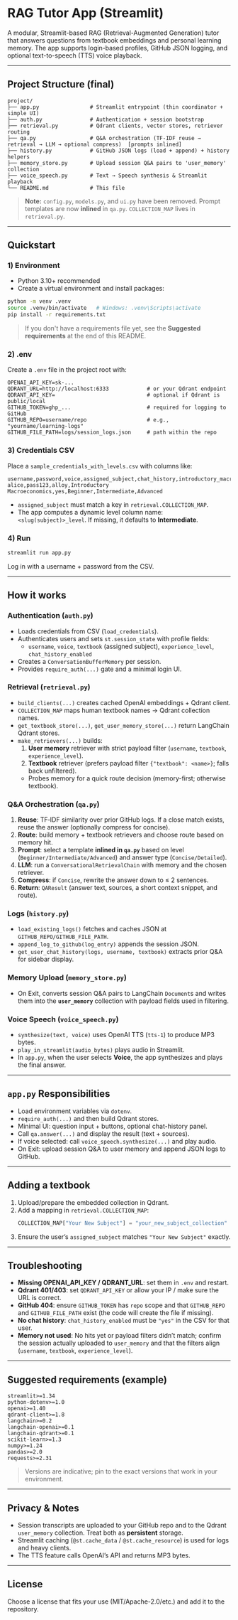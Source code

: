 # RAG Tutor App (Streamlit)

A modular, Streamlit-based RAG (Retrieval-Augmented Generation) tutor that answers questions from textbook embeddings and personal learning memory. The app supports login-based profiles, GitHub JSON logging, and optional text-to-speech (TTS) voice playback.

---

## Project Structure (final)

```
project/
├── app.py                # Streamlit entrypoint (thin coordinator + simple UI)
├── auth.py               # Authentication + session bootstrap
├── retrieval.py          # Qdrant clients, vector stores, retriever routing
├── qa.py                 # Q&A orchestration (TF‑IDF reuse → retrieval → LLM → optional compress)  [prompts inlined]
├── history.py            # GitHub JSON logs (load + append) + history helpers
├── memory_store.py       # Upload session Q&A pairs to 'user_memory' collection
├── voice_speech.py       # Text → Speech synthesis & Streamlit playback
└── README.md             # This file
```

> **Note:** `config.py`, `models.py`, and `ui.py` have been removed. Prompt templates are now **inlined** in `qa.py`. `COLLECTION_MAP` lives in `retrieval.py`.

---

## Quickstart

### 1) Environment
- Python 3.10+ recommended
- Create a virtual environment and install packages:

```bash
python -m venv .venv
source .venv/bin/activate   # Windows: .venv\Scripts\activate
pip install -r requirements.txt
```

> If you don't have a requirements file yet, see the **Suggested requirements** at the end of this README.

### 2) .env
Create a `.env` file in the project root with:

```
OPENAI_API_KEY=sk-...
QDRANT_URL=http://localhost:6333            # or your Qdrant endpoint
QDRANT_API_KEY=                             # optional if Qdrant is public/local
GITHUB_TOKEN=ghp_...                        # required for logging to GitHub
GITHUB_REPO=username/repo                   # e.g., "yourname/learning-logs"
GITHUB_FILE_PATH=logs/session_logs.json     # path within the repo
```

### 3) Credentials CSV
Place a `sample_credentials_with_levels.csv` with columns like:

```
username,password,voice,assigned_subject,chat_history,introductory_macroeconomics_level,introductory_microeconomics_level,statistics_for_economics_level
alice,pass123,alloy,Introductory Macroeconomics,yes,Beginner,Intermediate,Advanced
```

- `assigned_subject` must match a key in `retrieval.COLLECTION_MAP`.
- The app computes a dynamic level column name: `<slug(subject)>_level`. If missing, it defaults to **Intermediate**.

### 4) Run
```bash
streamlit run app.py
```

Log in with a username + password from the CSV.

---

## How it works

### Authentication (`auth.py`)
- Loads credentials from CSV (`load_credentials`).
- Authenticates users and sets `st.session_state` with profile fields:
  - `username`, `voice`, `textbook` (assigned subject), `experience_level`, `chat_history_enabled`
- Creates a `ConversationBufferMemory` per session.
- Provides `require_auth(...)` gate and a minimal login UI.

### Retrieval (`retrieval.py`)
- `build_clients(...)` creates cached OpenAI embeddings + Qdrant client.
- `COLLECTION_MAP` maps human textbook names → Qdrant collection names.
- `get_textbook_store(...)`, `get_user_memory_store(...)` return LangChain Qdrant stores.
- `make_retrievers(...)` builds:
  1. **User memory** retriever with strict payload filter (`username`, `textbook`, `experience_level`).
  2. **Textbook** retriever (prefers payload filter `{"textbook": <name>}`; falls back unfiltered).
  - Probes memory for a quick route decision (memory-first; otherwise textbook).

### Q&A Orchestration (`qa.py`)
1. **Reuse**: TF‑IDF similarity over prior GitHub logs. If a close match exists, reuse the answer (optionally compress for concise).
2. **Route**: build memory + textbook retrievers and choose route based on memory hit.
3. **Prompt**: select a template **inlined in `qa.py`** based on level (`Beginner/Intermediate/Advanced`) and answer type (`Concise/Detailed`).
4. **LLM**: run a `ConversationalRetrievalChain` with memory and the chosen retriever.
5. **Compress**: if `Concise`, rewrite the answer down to ≤ 2 sentences.
6. **Return**: `QAResult` (answer text, sources, a short context snippet, and route).

### Logs (`history.py`)
- `load_existing_logs()` fetches and caches JSON at `GITHUB_REPO/GITHUB_FILE_PATH`.
- `append_log_to_github(log_entry)` appends the session JSON.
- `get_user_chat_history(logs, username, textbook)` extracts prior Q&A for sidebar display.

### Memory Upload (`memory_store.py`)
- On Exit, converts session Q&A pairs to LangChain `Document`s and writes them into the **`user_memory`** collection with payload fields used in filtering.

### Voice Speech (`voice_speech.py`)
- `synthesize(text, voice)` uses OpenAI TTS (`tts-1`) to produce MP3 bytes.
- `play_in_streamlit(audio_bytes)` plays audio in Streamlit.
- In `app.py`, when the user selects **Voice**, the app synthesizes and plays the final answer.

---

## `app.py` Responsibilities

- Load environment variables via `dotenv`.
- `require_auth(...)` and then build Qdrant stores.
- Minimal UI: question input + buttons, optional chat-history panel.
- Call `qa.answer(...)` and display the result (text + sources).
- If voice selected: call `voice_speech.synthesize(...)` and play audio.
- On Exit: upload session Q&A to user memory and append JSON logs to GitHub.

---

## Adding a textbook

1. Upload/prepare the embedded collection in Qdrant.
2. Add a mapping in `retrieval.COLLECTION_MAP`:
   ```python
   COLLECTION_MAP["Your New Subject"] = "your_new_subject_collection"
   ```
3. Ensure the user’s `assigned_subject` matches `"Your New Subject"` exactly.

---

## Troubleshooting

- **Missing OPENAI_API_KEY / QDRANT_URL**: set them in `.env` and restart.
- **Qdrant 401/403**: set `QDRANT_API_KEY` or allow your IP / make sure the URL is correct.
- **GitHub 404**: ensure `GITHUB_TOKEN` has `repo` scope and that `GITHUB_REPO` and `GITHUB_FILE_PATH` exist (the code will create the file if missing).
- **No chat history**: `chat_history_enabled` must be `"yes"` in the CSV for that user.
- **Memory not used**: No hits yet or payload filters didn’t match; confirm the session actually uploaded to `user_memory` and that the filters align (`username`, `textbook`, `experience_level`).

---

## Suggested requirements (example)

```
streamlit>=1.34
python-dotenv>=1.0
openai>=1.40
qdrant-client>=1.8
langchain>=0.2
langchain-openai>=0.1
langchain-qdrant>=0.1
scikit-learn>=1.3
numpy>=1.24
pandas>=2.0
requests>=2.31
```

> Versions are indicative; pin to the exact versions that work in your environment.

---

## Privacy & Notes

- Session transcripts are uploaded to your GitHub repo and to the Qdrant `user_memory` collection. Treat both as **persistent** storage.
- Streamlit caching (`@st.cache_data` / `@st.cache_resource`) is used for logs and heavy clients.
- The TTS feature calls OpenAI’s API and returns MP3 bytes.

---

## License

Choose a license that fits your use (MIT/Apache-2.0/etc.) and add it to the repository.
